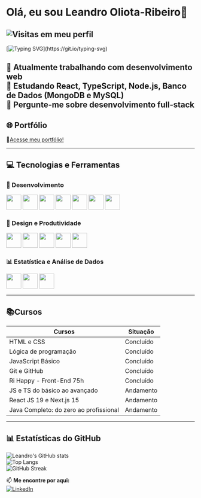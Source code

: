 # Olá, eu sou Leandro Oliota-Ribeiro👋
![Visitas em meu perfil](https://komarev.com/ghpvc/?username=LeandroDevLab&color=0000ff&label=Welcome+to+my+profile+you+are+visitor+nº:)
----
[![Typing SVG](https://readme-typing-svg.demolab.com?font=Fira+Code&size=31&pause=1000&multiline=true&width=435&height=150&lines=Hi%2C+I'm+Leandro+Ribeiro%3A+;Full+Stack+Developer;+Always+in+development!)](https://git.io/typing-svg)

🔭 Atualmente trabalhando com desenvolvimento web  
🌱 Estudando React, TypeScript, Node.js, Banco de Dados (MongoDB e MySQL)  
💬 Pergunte-me sobre desenvolvimento full-stack  
----------
## 🌐 Portfólio
🔗<a href="https://leandrodevlab.github.io/" target="_blank">Acesse meu portfólio!</a>

----------
## 💻 Tecnologias e Ferramentas

### 🚀 Desenvolvimento
<p>
<img src="https://cdn.jsdelivr.net/gh/devicons/devicon/icons/html5/html5-original.svg" width="40px"/>
<img src="https://cdn.jsdelivr.net/gh/devicons/devicon/icons/css3/css3-original.svg" width="40px"/>
<img src="https://cdn.jsdelivr.net/gh/devicons/devicon/icons/javascript/javascript-original.svg" width="40px"/>
<img src="https://cdn.jsdelivr.net/gh/devicons/devicon/icons/bootstrap/bootstrap-original.svg" width="40px"/>
<img src="https://cdn.jsdelivr.net/gh/devicons/devicon/icons/react/react-original.svg" width="40px"/>
<img src="https://cdn.jsdelivr.net/gh/devicons/devicon/icons/git/git-original.svg" width="40px"/>
<img src="https://cdn.jsdelivr.net/gh/devicons/devicon/icons/github/github-original.svg" width="40px"/>
</p>

### 🎨 Design e Produtividade
<p>
<img src="https://cdn.jsdelivr.net/gh/devicons/devicon/icons/figma/figma-original.svg" width="40px"/>
<img src="https://img.icons8.com/color/48/000000/canva.png" width="40px"/>
<img src="https://img.icons8.com/color/48/000000/microsoft-excel-2019--v1.png" width="40px"/>
<img src="https://img.icons8.com/color/48/000000/microsoft-office-2019.png" width="40px"/>
<img src="https://img.icons8.com/fluency/48/000000/notion.png" width="40px"/>
</p>

### 📊 Estatística e Análise de Dados
<p>
<img src="https://upload.wikimedia.org/wikipedia/commons/thumb/0/0d/JASP_logo.svg/1200px-JASP_logo.svg.png" width="40px"/>
<img src="https://upload.wikimedia.org/wikipedia/commons/2/26/Jamovi_logo.png" width="40px"/>
<img src="https://miro.medium.com/v2/resize:fit:404/1*nj0UjiGH2JasboYfZ-dnmw.png" width="40px"/>
</p>

----------
## 📚Cursos
| **Cursos**                  | **Situação** |
|-----------------------------|-------------|
| HTML e CSS                  | Concluído   |
| Lógica de programação       | Concluído   |
| JavaScript Básico           | Concluído   |
| Git e GitHub                | Concluído   |
| Ri Happy - Front-End 75h    | Concluído   |
| JS e TS do básico ao avançado | Andamento |
| React JS 19 e Next.js 15      | Andamento |
| Java Completo: do zero ao profissional| Andamento |





----------

## 📊 Estatísticas do GitHub  
![Leandro's GitHub stats](https://github-readme-stats.vercel.app/api?username=LeandroDevLab&show_icons=true&theme=highcontrast)  
![Top Langs](https://github-readme-stats.vercel.app/api/top-langs/?username=LeandroDevLab&layout=compact&theme=highcontrast)  
![GitHub Streak](https://github-readme-streak-stats.herokuapp.com/?user=LeandroDevLab&theme=highcontrast)  

📫 **Me encontre por aqui:**  
[![LinkedIn](https://img.shields.io/badge/LinkedIn-blue?style=for-the-badge&logo=linkedin)](https://www.linkedin.com/in/LeandroDevLab/)  
